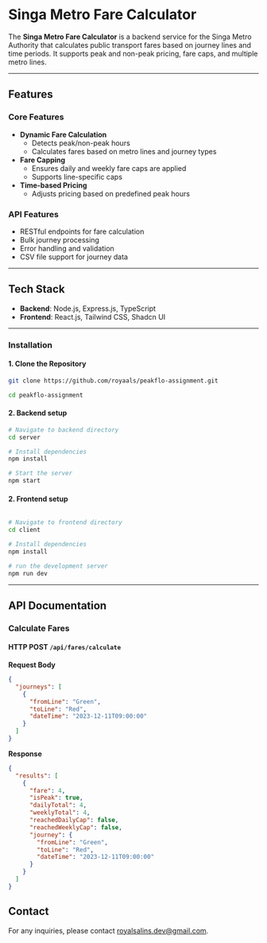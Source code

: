 # Singa Metro Fare Calculator

The **Singa Metro Fare Calculator** is a backend service for the Singa Metro Authority that calculates public transport fares based on journey lines and time periods. It supports peak and non-peak pricing, fare caps, and multiple metro lines.

---

## Features

### Core Features
- **Dynamic Fare Calculation**
  - Detects peak/non-peak hours
  - Calculates fares based on metro lines and journey types
- **Fare Capping**
  - Ensures daily and weekly fare caps are applied
  - Supports line-specific caps
- **Time-based Pricing**
  - Adjusts pricing based on predefined peak hours

### API Features
- RESTful endpoints for fare calculation
- Bulk journey processing
- Error handling and validation
- CSV file support for journey data

---

## Tech Stack

- **Backend**: Node.js, Express.js, TypeScript
- **Frontend**: React.js, Tailwind CSS, Shadcn UI

---

### Installation

#### 1. Clone the Repository

```bash
git clone https://github.com/royaals/peakflo-assignment.git

cd peakflo-assignment
```

#### 2. Backend setup

```bash
# Navigate to backend directory
cd server

# Install dependencies
npm install

# Start the server
npm start
```

#### 2. Frontend setup

```bash

# Navigate to frontend directory
cd client

# Install dependencies
npm install

# run the development server
npm run dev
```
---

## API Documentation

### Calculate Fares

#### HTTP POST `/api/fares/calculate`

**Request Body**
```json
{
  "journeys": [
    {
      "fromLine": "Green",
      "toLine": "Red",
      "dateTime": "2023-12-11T09:00:00"
    }
  ]
}
```

**Response**
```json
{
  "results": [
    {
      "fare": 4,
      "isPeak": true,
      "dailyTotal": 4,
      "weeklyTotal": 4,
      "reachedDailyCap": false,
      "reachedWeeklyCap": false,
      "journey": {
        "fromLine": "Green",
        "toLine": "Red",
        "dateTime": "2023-12-11T09:00:00"
      }
    }
  ]
}
```



## Contact

For any inquiries, please contact [royalsalins.dev@gmail.com](mailto:royalsalins.dev@gmail.com).

